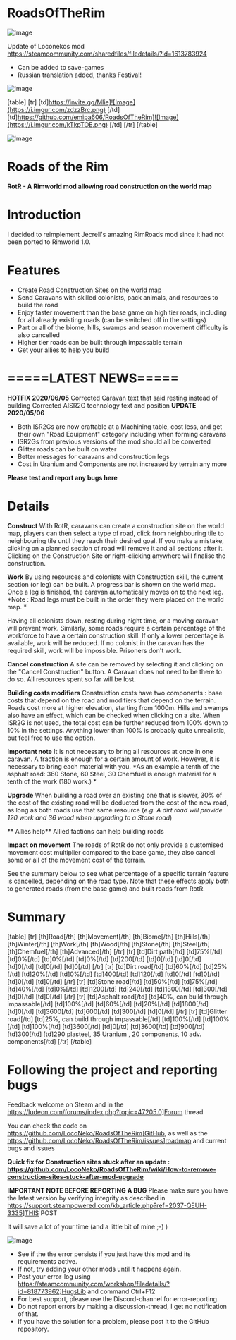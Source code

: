 # RoadsOfTheRim

![Image](https://i.imgur.com/WAEzk68.png)

Update of Loconekos mod
https://steamcommunity.com/sharedfiles/filedetails/?id=1613783924

- Can be added to save-games
- Russian translation added, thanks Festival!

![Image](https://i.imgur.com/7Gzt3Rg.png)


[table]
    [tr]
        [td]https://invite.gg/Mlie]![Image](https://i.imgur.com/zdzzBrc.png)
[/td]
        [td]https://github.com/emipa606/RoadsOfTheRim]![Image](https://i.imgur.com/kTkpTOE.png)
[/td]
    [/tr]
[/table]
	
![Image](https://i.imgur.com/NOW7jU1.png)

# Roads of the Rim


**RotR - A Rimworld mod allowing road construction on the world map**

# Introduction


I decided to reimplement Jecrell&apos;s amazing RimRoads mod since it had not been ported to Rimworld 1.0.

# Features



  - Create Road Construction Sites on the world map
  - Send Caravans with skilled colonists, pack animals, and resources to build the road
  - Enjoy faster movement than the base game on high tier roads, including for all already existing roads (can be switched off in the settings)
  - Part or all of the biome, hills, swamps and season movement difficulty is also cancelled
  - Higher tier roads can be built through impassable terrain
  - Get your allies to help you build



# =====LATEST NEWS=====

**HOTFIX  2020/06/05**
Corrected Caravan text that said resting instead of building
Corrected AISR2G technology text and position
**UPDATE 2020/05/06**


-  Both ISR2Gs are now craftable at a Machining table, cost less, and get their own &quot;Road Equipment&quot; category including when forming caravans
-  ISR2Gs from previous versions of the mod should all be converted
-  Glitter roads can be built on water
-  Better messages for caravans and construction legs
-  Cost in Uranium and Components are not increased by terrain any more


**Please test and report any bugs here**

# Details
 

**Construct**
With RotR, caravans can create a construction site on the world map, players can then select a type of road, click from neighbouring tile to neighbouring tile until they reach their desired goal. If you make a mistake, clicking on a planned section of road will remove it and all sections after it. Clicking on the Construction Site or right-clicking anywhere will finalise the construction.

**Work**
By using resources and colonists with Construction skill, the current section (or leg) can be built. A progress bar is shown on the world map.  Once a leg is finished, the caravan automatically moves on to the next leg. *Note : Road legs must be built in the order they were placed on the world map. *

Having all colonists down, resting during night time, or a moving caravan will prevent work. Similarly, some roads require a certain percentage of the workforce to have a certain construction skill. If only a lower percentage is available, work will be reduced. If no colonist in the caravan has the required skill, work will be impossible. Prisoners don&apos;t work.

**Cancel construction**
A site can be removed by selecting it and clicking on the &quot;Cancel Construction&quot; button. A Caravan does not need to be there to do so. All resources spent so far will be lost.

**Building costs modifiers**
Construction costs have two components : base costs that depend on the road and modifiers that depend on the terrain. Roads cost more at higher elevation, starting from 1000m. Hills and swamps also have an effect, which can be checked when clicking on a site. When ISR2G is not used, the total cost can be further reduced from 100% down to 10% in the settings. Anything lower than 100% is probably quite unrealistic, but feel free to use the option.

**Important note**
It is not necessary to bring all resources at once in one caravan. A fraction is enough for a certain amount of work. However, it is necessary to bring each material with you.
*As an example a tenth of the asphalt road: 360 Stone, 60 Steel, 30 Chemfuel is enough material for a tenth of the work (180 work.) *

**Upgrade**
When building a road over an existing one that is slower, 30% of the cost of the existing road will be deducted from the cost of the new road, as long as both roads use that same resource (*e.g. A dirt road will provide 120 work and 36 wood when upgrading to a Stone road*)

** Allies help** 
Allied factions can help building roads

**Impact on movement** 
The roads of RotR do not only provide a customised movement cost multiplier compared to the base game, they also cancel some or all of the movement cost of the terrain.

See the summary below to see what percentage of a specific terrain feature is cancelled, depending on the road type. Note that these effects apply both to generated roads (from the base game) and built roads from RotR.

# Summary
 
[table] 
  [tr]
    [th]Road[/th]
    [th]Movement[/th] 
    [th]Biome[/th] 
    [th]Hills[/th] 
    [th]Winter[/th] 
    [th]Work[/th] 
    [th]Wood[/th] 
    [th]Stone[/th] 
    [th]Steel[/th] 
    [th]Chemfuel[/th] 
    [th]Advanced[/th] 
  [/tr]
  [tr]
    [td]Dirt path[/td]
    [td]75%[/td]
    [td]0%[/td]
    [td]0%[/td]
    [td]0%[/td]
    [td]200[/td]
    [td]0[/td]
    [td]0[/td]
    [td]0[/td]
    [td]0[/td]
    [td]0[/td]
  [/tr]
  [tr]
    [td]Dirt road[/td]
    [td]60%[/td]
    [td]25%[/td]
    [td]20%[/td]
    [td]0%[/td]
    [td]400[/td]
    [td]120[/td]
    [td]0[/td]
    [td]0[/td]
    [td]0[/td]
    [td]0[/td]
  [/tr]
  [tr]
    [td]Stone road[/td]
    [td]50%[/td]
    [td]75%[/td]
    [td]40%[/td]
    [td]0%[/td]
    [td]1200[/td]
    [td]240[/td]
    [td]1800[/td]
    [td]300[/td]
    [td]0[/td]
    [td]0[/td]
  [/tr]
  [tr]
    [td]Asphalt road[/td]
    [td]40%, can build through impassable[/td]
    [td]100%[/td]
    [td]60%[/td]
    [td]20%[/td]
    [td]1800[/td]
    [td]0[/td]
    [td]3600[/td]
    [td]600[/td]
    [td]300[/td]
    [td]0[/td]
  [/tr]
  [tr]
    [td]Glitter road[/td]
    [td]25%, can build through impassable[/td]
    [td]100%[/td]
    [td]100%[/td]
    [td]100%[/td]
    [td]3600[/td]
    [td]0[/td]
    [td]3600[/td]
    [td]900[/td]
    [td]300[/td]
    [td]290 plasteel, 35 Uranium , 20 components, 10 adv. components[/td]
  [/tr]
[/table]

# Following the project and reporting bugs
 
       
Feedback welcome on Steam and in the https://ludeon.com/forums/index.php?topic=47205.0]Forum thread

You can check the code on https://github.com/LocoNeko/RoadsOfTheRim]GitHub, as well as the https://github.com/LocoNeko/RoadsOfTheRim/issues]roadmap and current bugs and issues

**Quick fix for Construction sites stuck after an update : https://github.com/LocoNeko/RoadsOfTheRim/wiki/How-to-remove-construction-sites-stuck-after-mod-upgrade**

**IMPORTANT NOTE BEFORE REPORTING A BUG**
Please make sure you have the latest version by verifying integrity as described in https://support.steampowered.com/kb_article.php?ref=2037-QEUH-3335]THIS POST

It will save a lot of your time (and a little bit of mine ;-) )

![Image](https://i.imgur.com/Rs6T6cr.png)



-  See if the the error persists if you just have this mod and its requirements active.
-  If not, try adding your other mods until it happens again.
-  Post your error-log using https://steamcommunity.com/workshop/filedetails/?id=818773962]HugsLib and command Ctrl+F12
-  For best support, please use the Discord-channel for error-reporting.
-  Do not report errors by making a discussion-thread, I get no notification of that.
-  If you have the solution for a problem, please post it to the GitHub repository.




